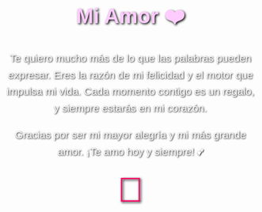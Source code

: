 <!DOCTYPE html>
<html lang="es">
<head>
    <meta charset="UTF-8">
    <meta name="viewport" content="width=device-width, initial-scale=1.0">
    <title>Mensaje para Mi Amor</title>
    <style>
        body {
            font-family: Arial, sans-serif;
            background: url('https://source.unsplash.com/1920x1080/?love,romantic') no-repeat center center fixed;
            background-size: cover;
            color: #fff;
            text-align: center;
            padding: 50px;
            margin: 0;
        }
        h1 {
            color: #ffccff;
            font-size: 3em;
            text-shadow: 2px 2px 4px #000;
        }
        p {
            font-size: 1.5em;
            line-height: 1.6;
            text-shadow: 1px 1px 3px #000;
        }
        .heart {
            font-size: 5em;
            color: #ff0066;
            text-shadow: 2px 2px 5px #000;
        }
    </style>
</head>
<body>
    <h1>Mi Amor ❤️</h1>
    <p>
        Te quiero mucho más de lo que las palabras pueden expresar.  
        Eres la razón de mi felicidad y el motor que impulsa mi vida.  
        Cada momento contigo es un regalo, y siempre estarás en mi corazón.
    </p>
    <p>
        Gracias por ser mi mayor alegría y mi más grande amor.  
        ¡Te amo hoy y siempre! 💕
    </p>
    <div class="heart">💖</div>
</body>
</html>
